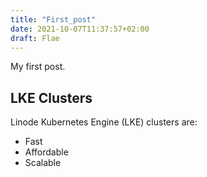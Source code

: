 ```yaml
---
title: "First_post"
date: 2021-10-07T11:37:57+02:00
draft: Flae
---
```


My first post.

## LKE Clusters

Linode Kubernetes Engine (LKE) clusters are:

- Fast
- Affordable
- Scalable

